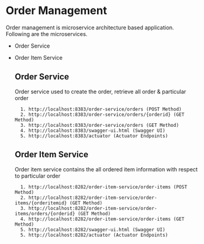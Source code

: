 # Order Management
Order management is microservice architecture based application.
Following are the microservices.

* <a> Order Service </a>
* <a>Order Item Service</a>

  ## Order Service
  Order service used to create the order, retrieve all order & particular order
  ```
    1. http://localhost:8383/order-service/orders (POST Method)
    2. http://localhost:8383/order-service/orders/{orderid} (GET Method)
    3. http://localhost:8383/order-service/orders (GET Method)
    4. http://localhost:8383/swagger-ui.html (Swagger UI)
    5. http://localhost:8383/actuator (Actuator Endpoints)
   ```
  ## Order Item Service
  Order item service contains the all ordered item information with respect to particular order
  ```
    1. http://localhost:8282/order-item-service/order-items (POST Method)
    2. http://localhost:8282/order-item-service/order-items/{orderitemid} (GET Method)
    3. http://localhost:8282/order-item-service/order-items/orders/{orderid} (GET Method)
    4. http://localhost:8282/order-item-service/order-items (GET Method)
    5. http://localhost:8282/swagger-ui.html (Swagger UI)
    5. http://localhost:8282/actuator (Actuator Endpoints)
   ```
